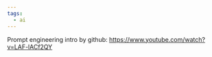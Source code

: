 ```yaml
---
tags:
  - ai
---
```

Prompt engineering intro by github:
https://www.youtube.com/watch?v=LAF-lACf2QY